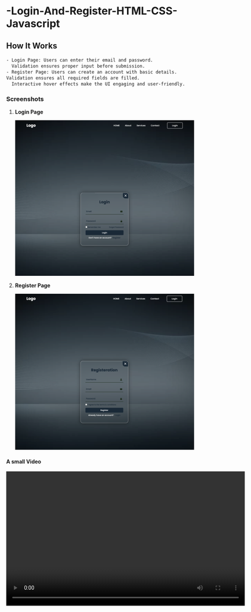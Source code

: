 # -Login-And-Register-HTML-CSS-Javascript

## How It Works

    - Login Page: Users can enter their email and password.
      Validation ensures proper input before submission.
    - Register Page: Users can create an account with basic details. Validation ensures all required fields are filled.
      Interactive hover effects make the UI engaging and user-friendly.

### Screenshots

1. **Login Page**

   <img src="login.png" alt="Login Page" width="500">

2. **Register Page**

   <img src="register.png" alt="Register Page" width="500">

#### A small Video

<video width="640" height="360" controls>
  <source src="video.mp4" type="video/mp4">
  Your browser does not support the video tag.
</video>
